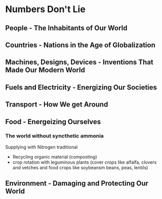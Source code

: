 # Numbers Don't Lie

## People - The Inhabitants of Our World

## Countries - Nations in the Age of Globalization

## Machines, Designs, Devices - Inventions That Made Our Modern World

## Fuels and Electricity - Energizing Our Societies

## Transport - How We get Around

## Food - Energeizing Ourselves

### The world without syncthetic ammonia

Supplying with Nitrogen traditional
- Recycling organic material (composting)
- crop rotation with leguminous plants (cover crops like alfalfa, clovers and vetches and food crops like soybeansm beans, peas, lentils) 

## Environment - Damaging and Protecting Our World

